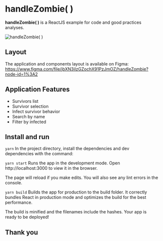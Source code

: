 # handleZombie( )

**handleZombie( )** is a ReactJS example for code and good practices analyses.

![handleZombie( )](https://i.ibb.co/VqmNbRL/handle-zombie.gif)

## Layout

The application and components layout is available on Figma:
https://www.figma.com/file/jbXN3iIzGZochX91PzJmOZ/handleZombie?node-id=1%3A2

## Application Features

- Survivors list
- Survivor selection
- Infect survivor behavior
- Search by name
- Filter by infected

## Install and run
```yarn```
In the project directory, install the dependencies and dev dependencies with the command:

```yarn start```
Runs the app in the development mode.
Open http://localhost:3000 to view it in the browser.

The page will reload if you make edits.
You will also see any lint errors in the console.

```yarn build```
Builds the app for production to the build folder.
It correctly bundles React in production mode and optimizes the build for the best performance.

The build is minified and the filenames include the hashes.
Your app is ready to be deployed!

## Thank you
